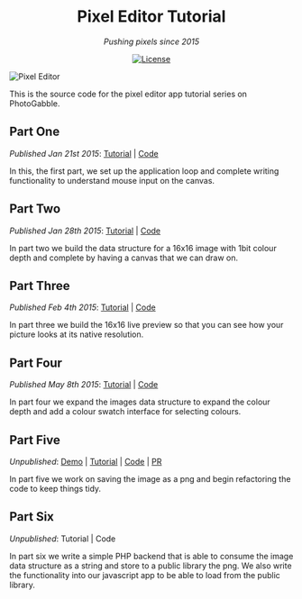 <h1 align="center">Pixel Editor Tutorial</h1>
<p align="center"><em>Pushing pixels since 2015</em></p>

<p align="center">
  <a href="LICENSE"><img src="https://img.shields.io/github/license/photogabble/pixel-editor-tutorial.svg" alt="License"></a>
</p>

![Pixel Editor](http://www.photogabble.co.uk/img/javascript-pixel-paint.png "Pixel Editor")

This is the source code for the pixel editor app tutorial series on PhotoGabble.

## Part One
_Published Jan 21st 2015_: [Tutorial](https://www.photogabble.co.uk/blog/tutorials/writing-a-pixel-editor-in-javascript-p1/?utm_source=github&utm_medium=referral&utm_campaign=pixel_editor_tutorial_readme) | [Code](https://github.com/photogabble/pixel-editor-tutorial/tree/master/step%20one)

In this, the first part, we set up the application loop and complete writing functionality to understand mouse input on the canvas.

## Part Two
_Published Jan 28th 2015_: [Tutorial](https://www.photogabble.co.uk/blog/tutorials/writing-a-pixel-editor-in-javascript-p2/?utm_source=github&utm_medium=referral&utm_campaign=pixel_editor_tutorial_readme) | [Code](https://github.com/photogabble/pixel-editor-tutorial/tree/master/step%20two)

In part two we build the data structure for a 16x16 image with 1bit colour depth and complete by having a canvas that we can draw on.

## Part Three
_Published Feb 4th 2015_: [Tutorial](https://www.photogabble.co.uk/blog/tutorials/writing-a-pixel-editor-in-javascript-p3/?utm_source=github&utm_medium=referral&utm_campaign=pixel_editor_tutorial_readme) | [Code](https://github.com/photogabble/pixel-editor-tutorial/tree/master/step%20three)

In part three we build the 16x16 live preview so that you can see how your picture looks at its native resolution.

## Part Four
_Published May 8th 2015_: [Tutorial](https://www.photogabble.co.uk/blog/tutorials/writing-a-pixel-editor-in-javascript-p4/?utm_source=github&utm_medium=referral&utm_campaign=pixel_editor_tutorial_readme) | [Code](https://github.com/photogabble/pixel-editor-tutorial/tree/master/step%20four)

In part four we expand the images data structure to expand the colour depth and add a colour swatch interface for selecting colours.

## Part Five
_Unpublished_: [Demo](http://builds.photogabble.co.uk/writing-a-pixel-editor-in-javascript-p5/) | [Tutorial](https://www.photogabble.co.uk/blog/tutorials/writing-a-pixel-editor-in-javascript-p5/?utm_source=github&utm_medium=referral&utm_campaign=pixel_editor_tutorial_readme) | [Code](https://github.com/photogabble/pixel-editor-tutorial/tree/master/step%20five) | [PR](https://github.com/photogabble/pixel-editor-tutorial/pull/1)

In part five we work on saving the image as a png and begin refactoring the code to keep things tidy.

## Part Six
_Unpublished_: Tutorial | Code

In part six we write a simple PHP backend that is able to consume the image data structure as a string and store to a public library the png. We also write the functionality into our javascript app to be able to load from the public library.
